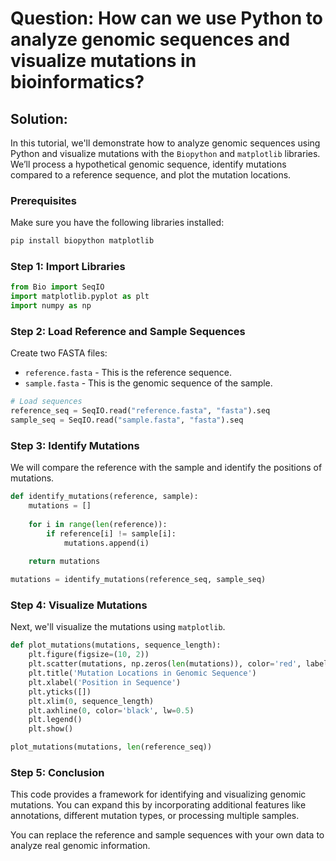 # Question: How can we use Python to analyze genomic sequences and visualize mutations in bioinformatics?

## Solution:

In this tutorial, we'll demonstrate how to analyze genomic sequences using Python and visualize mutations with the `Biopython` and `matplotlib` libraries. We’ll process a hypothetical genomic sequence, identify mutations compared to a reference sequence, and plot the mutation locations.

### Prerequisites

Make sure you have the following libraries installed:

```bash
pip install biopython matplotlib
```

### Step 1: Import Libraries

```python
from Bio import SeqIO
import matplotlib.pyplot as plt
import numpy as np
```

### Step 2: Load Reference and Sample Sequences

Create two FASTA files:
- `reference.fasta` - This is the reference sequence.
- `sample.fasta` - This is the genomic sequence of the sample.

```python
# Load sequences
reference_seq = SeqIO.read("reference.fasta", "fasta").seq
sample_seq = SeqIO.read("sample.fasta", "fasta").seq
```

### Step 3: Identify Mutations

We will compare the reference with the sample and identify the positions of mutations.

```python
def identify_mutations(reference, sample):
    mutations = []
    
    for i in range(len(reference)):
        if reference[i] != sample[i]:
            mutations.append(i)
    
    return mutations

mutations = identify_mutations(reference_seq, sample_seq)
```

### Step 4: Visualize Mutations

Next, we'll visualize the mutations using `matplotlib`.

```python
def plot_mutations(mutations, sequence_length):
    plt.figure(figsize=(10, 2))
    plt.scatter(mutations, np.zeros(len(mutations)), color='red', label='Mutations')
    plt.title('Mutation Locations in Genomic Sequence')
    plt.xlabel('Position in Sequence')
    plt.yticks([])
    plt.xlim(0, sequence_length)
    plt.axhline(0, color='black', lw=0.5)
    plt.legend()
    plt.show()

plot_mutations(mutations, len(reference_seq))
```

### Step 5: Conclusion

This code provides a framework for identifying and visualizing genomic mutations. You can expand this by incorporating additional features like annotations, different mutation types, or processing multiple samples. 

You can replace the reference and sample sequences with your own data to analyze real genomic information.